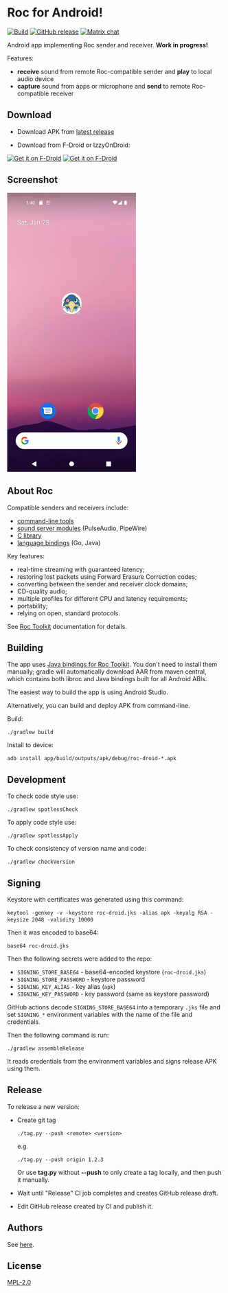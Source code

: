 # Roc for Android!

[![Build](https://github.com/roc-streaming/roc-droid/workflows/build/badge.svg)](https://github.com/roc-streaming/roc-droid/actions) [![GitHub release](https://img.shields.io/github/release/roc-streaming/roc-droid.svg)](https://github.com/roc-streaming/roc-droid/releases) [![Matrix chat](https://matrix.to/img/matrix-badge.svg)](https://app.element.io/#/room/#roc-streaming:matrix.org)

Android app implementing Roc sender and receiver. **Work in progress!**

Features:

* **receive** sound from remote Roc-compatible sender and **play** to local audio device
* **capture** sound from apps or microphone and **send** to remote Roc-compatible receiver

Download
--------

* Download APK from [latest release](https://github.com/roc-streaming/roc-droid/releases/latest)

* Download from F-Droid or IzzyOnDroid:

[<img src="https://fdroid.gitlab.io/artwork/badge/get-it-on.png"
     alt="Get it on F-Droid"
     height="80">](https://f-droid.org/packages/org.rocstreaming.rocdroid/)
[<img src="https://gitlab.com/IzzyOnDroid/repo/-/raw/master/assets/IzzyOnDroid.png"
     alt="Get it on F-Droid"
     height="80">](https://apt.izzysoft.de/fdroid/index/apk/org.rocstreaming.rocdroid)

Screenshot
----------

<img src="https://raw.githubusercontent.com/roc-streaming/roc-droid/master/screenshot.webp" data-canonical-src="https://raw.githubusercontent.com/roc-streaming/roc-droid/master/screenshot.webp" width="300"/>

About Roc
---------

Compatible senders and receivers include:

* [command-line tools](https://roc-streaming.org/toolkit/docs/tools/command_line_tools.html)
* [sound server modules](https://roc-streaming.org/toolkit/docs/tools/sound_server_modules.html) (PulseAudio, PipeWire)
* [C library](https://roc-streaming.org/toolkit/docs/api.html)
* [language bindings](https://github.com/roc-streaming/roc-java/) (Go, Java)

Key features:

* real-time streaming with guaranteed latency;
* restoring lost packets using Forward Erasure Correction codes;
* converting between the sender and receiver clock domains;
* CD-quality audio;
* multiple profiles for different CPU and latency requirements;
* portability;
* relying on open, standard protocols.

See [Roc Toolkit](https://github.com/roc-streaming/roc-toolkit) documentation for details.

Building
--------

The app uses [Java bindings for Roc Toolkit](https://github.com/roc-streaming/roc-java). You don't need to install them manually; gradle will automatically download AAR from maven central, which contains both libroc and Java bindings built for all Android ABIs.

The easiest way to build the app is using Android Studio.

Alternatively, you can build and deploy APK from command-line.

Build:

```
./gradlew build
```

Install to device:

```
adb install app/build/outputs/apk/debug/roc-droid-*.apk
```

Development
-----------

To check code style use:

```
./gradlew spotlessCheck
```

To apply code style use:

```
./gradlew spotlessApply
```

To check consistency of version name and code:

```
./gradlew checkVersion
```

Signing
-------

Keystore with certificates was generated using this command:

```
keytool -genkey -v -keystore roc-droid.jks -alias apk -keyalg RSA -keysize 2048 -validity 10000
```

Then it was encoded to base64:

```
base64 roc-droid.jks
```

Then the following secrets were added to the repo:

* `SIGNING_STORE_BASE64` - base64-encoded keystore (`roc-droid.jks`)
* `SIGNING_STORE_PASSWORD` - keystore password
* `SIGNING_KEY_ALIAS` - key alias (`apk`)
* `SIGNING_KEY_PASSWORD` - key password (same as keystore password)

GitHub actions decode `SIGNING_STORE_BASE64` into a temporary `.jks` file and set `SIGNING_*` environment variables with the name of the file and credentials.

Then the following command is run:

```
./gradlew assembleRelease
```

It reads credentials from the environment variables and signs release APK using them.

Release
-------

To release a new version:

* Create git tag

   ```
   ./tag.py --push <remote> <version>
   ```

  e.g.

   ```
   ./tag.py --push origin 1.2.3
   ```

  Or use **tag.py** without **--push** to only create a tag locally, and then push it manually.

* Wait until "Release" CI job completes and creates GitHub release draft.

* Edit GitHub release created by CI and publish it.

Authors
-------

See [here](https://github.com/roc-streaming/roc-droid/graphs/contributors).

License
-------

[MPL-2.0](LICENSE)
